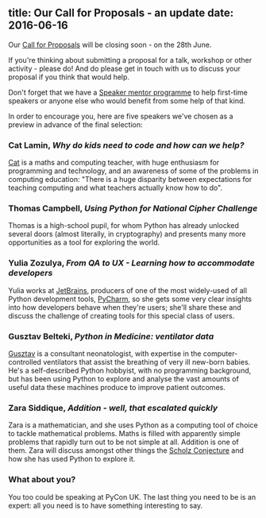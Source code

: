 title: Our Call for Proposals - an update
date: 2016-06-16
---

Our [Call for Proposals](/cfp/) will be closing soon - on the 28th June.

If you're thinking about submitting a proposal for a talk, workshop or other activity - please do! And do please get
in touch with us to discuss your proposal if you think that would help.

Don't forget that we have a [Speaker mentor programme](/speaker-mentors/) to help first-time speakers or anyone else
who would benefit from some help of that kind.

In order to encourage you, here are five speakers we've chosen as a preview in advance of the final selection:

### Cat Lamin, *Why do kids need to code and how can we help?*

[Cat](https://teachprimarycomputing.wordpress.com) is a maths and computing teacher, with huge enthusiasm for programming and technology, and an awareness of some of
the problems in computing education: "There is a huge disparity between expectations for teaching computing and what
teachers actually know how to do".

### Thomas Campbell, *Using Python for National Cipher Challenge*

Thomas is a high-school pupil, for whom Python has already unlocked several doors (almost literally, in cryptography)
and presents many more opportunities as a tool for exploring the world.

### Yulia Zozulya, *From QA to UX - Learning how to accommodate developers*

Yulia works at [JetBrains](http://jetbrains.com), producers of one of the most widely-used of all Python development
tools, [PyCharm](https://www.jetbrains.com/pycharm/), so she gets some very clear insights into how developers behave
when they're users; she'll share these and discuss the challenge of creating tools for this special class of users.

### Gusztav Belteki, *Python in Medicine: ventilator data*

[Gusztav](http://www.belteki.co.uk) is a consultant neonatologist, with expertise in the computer-controlled ventilators
that assist the breathing of very ill new-born babies. He's a self-described Python hobbyist, with no programming
background, but has been using Python to explore and analyse the vast amounts of useful data these machines produce to
improve patient outcomes.

### Zara Siddique, *Addition - well, that escalated quickly*

Zara is a mathematician, and she uses Python as a computing tool of choice to tackle mathematical problems. Maths is
filled with apparently simple problems that rapidly turn out to be not simple at all. Addition is one of them. Zara
will discuss amongst other things the [Scholz Conjecture](https://en.wikipedia.org/wiki/Scholz_conjecture) and how
she has used Python to explore it.

### What about you?

You too could be speaking at PyCon UK. The last thing you need to be is an expert: all you need is to have something
interesting to say.
